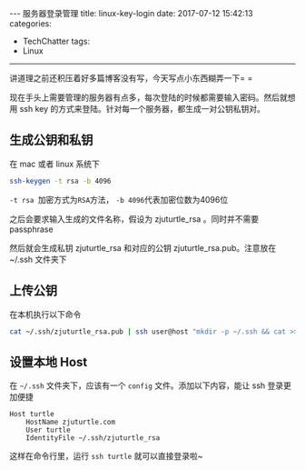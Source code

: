 --- 服务器登录管理
title: linux-key-login
date: 2017-07-12 15:42:13
categories:
 - TechChatter
tags:
 - Linux
---

讲道理之前还积压着好多篇博客没有写，今天写点小东西糊弄一下= =

现在手头上需要管理的服务器有点多，每次登陆的时候都需要输入密码。然后就想用 ssh key 的方式来登陆。针对每一个服务器，都生成一对公钥私钥对。

<!--more-->

## 生成公钥和私钥

在 mac 或者 linux 系统下

~~~sh
ssh-keygen -t rsa -b 4096
~~~

`-t rsa `加密方式为`RSA`方法， `-b 4096`代表加密位数为4096位

之后会要求输入生成的文件名称，假设为 zjuturtle_rsa 。同时并不需要 passphrase

然后就会生成私钥 zjuturtle_rsa 和对应的公钥 zjuturtle_rsa.pub。注意放在 ~/.ssh 文件夹下

## 上传公钥

在本机执行以下命令

~~~sh
cat ~/.ssh/zjuturtle_rsa.pub | ssh user@host "mkdir -p ~/.ssh && cat >>  ~/.ssh/authorized_keys"
~~~

## 设置本地 Host

在 `~/.ssh` 文件夹下，应该有一个 `config` 文件。添加以下内容，能让 ssh 登录更加便捷

~~~
Host turtle
    HostName zjuturtle.com
    User turtle
    IdentityFile ~/.ssh/zjuturtle_rsa
~~~

这样在命令行里，运行 `ssh turtle` 就可以直接登录啦~



